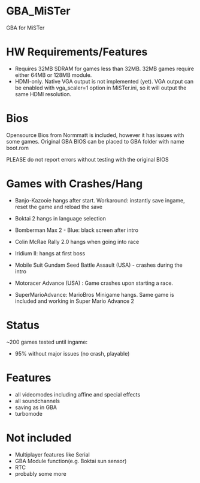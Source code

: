 # GBA_MiSTer
GBA for MiSTer

# HW Requirements/Features
- Requires 32MB SDRAM for games less than 32MB. 32MB games require either 64MB or 128MB module.
- HDMI-only. Native VGA output is not implemented (yet). VGA output can be enabled with vga_scaler=1 option in MiSTer.ini, so it will output the same HDMI resolution.

# Bios
Opensource Bios from Normmatt is included, however it has issues with some games.
Original GBA BIOS can be placed to GBA folder with name boot.rom

PLEASE do not report errors without testing with the original BIOS

# Games with Crashes/Hang

- Banjo-Kazooie hangs after start. Workaround: instantly save ingame, reset the game and reload the save
- Boktai 2 hangs in language selection
- Bomberman Max 2 - Blue: black screen after intro

- Colin McRae Rally 2.0 hangs when going into race

- Iridium II: hangs at first boss

- Mobile Suit Gundam Seed Battle Assault (USA) - crashes during the intro
- Motoracer Advance (USA) : Game crashes upon starting a race.

- SuperMarioAdvance: MarioBros Minigame hangs. Same game is included  and working in Super Mario Advance 2

# Status
~200 games tested until ingame:
- 95% without major issues (no crash, playable)

# Features
- all videomodes including affine and special effects
- all soundchannels
- saving as in GBA
- turbomode

# Not included
- Multiplayer features like Serial
- GBA Module function(e.g. Boktai sun sensor)
- RTC
- probably some more
